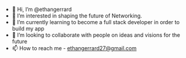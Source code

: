 - 👋 Hi, I’m @ethangerrard
- 👀 I’m interested in shaping the future of Networking. 
- 🌱 I’m currently learning to become a full stack developer in order to build my app
- 💞️ I’m looking to collaborate with people on ideas and visions for the future 
- 📫 How to reach me - ethangerrard27@gmail.com

<!---
ethangerrard/ethangerrard is a ✨ special ✨ repository because its `README.md` (this file) appears on your GitHub profile.
You can click the Preview link to take a look at your changes.
--->
